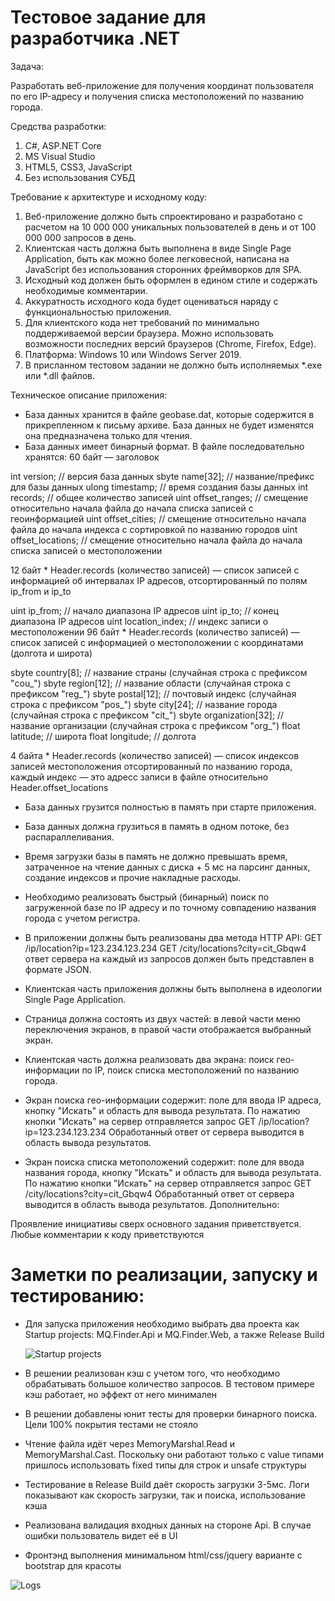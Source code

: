 # ﻿Тестовое задание для разработчика .NET

Задача:

Разработать веб-приложение для получения координат пользователя по его IP-адресу и получения списка местоположений по названию города.

Средства разработки:

1. C#, ASP.NET Core
2. MS Visual Studio
3. HTML5, CSS3, JavaScript
4. Без использования СУБД

Требование к архитектуре и исходному коду:

1. Веб-приложение должно быть спроектировано и разработано с расчетом на 10 000 000 уникальных пользователей в день и от 100 000 000 запросов в день.
2. Клиентская часть должна быть выполнена в виде Single Page Application, быть как можно более легковесной, написана на JavaScript без использования сторонних фреймворков для SPA.
3. Исходный код должен быть оформлен в едином стиле и содержать необходимые комментарии.
4. Аккуратность исходного кода будет оцениваться наряду с функциональностью приложения.
5. Для клиентского кода нет требований по минимально поддерживаемой версии браузера. Можно использовать возможности последних версий браузеров (Chrome, Firefox, Edge).
6. Платформа: Windows 10 или Windows Server 2019.
7. В присланном тестовом задании не должно быть исполняемых *.exe или *.dll файлов.

Техническое описание приложения:

- База данных хранится в файле geobase.dat, которые содержится в прикрепленном к письму архиве. База данных не будет изменятся она предназначена только для чтения.
- База данных имеет бинарный формат. В файле последовательно хранятся:
60 байт — заголовок

int   version;           // версия база данных
sbyte name[32];          // название/префикс для базы данных
ulong timestamp;         // время создания базы данных
int   records;           // общее количество записей
uint  offset_ranges;     // смещение относительно начала файла до начала списка записей с геоинформацией
uint  offset_cities;     // смещение относительно начала файла до начала индекса с сортировкой по названию городов
uint  offset_locations;  // смещение относительно начала файла до начала списка записей о местоположении


12 байт * Header.records (количество записей) — cписок записей с информацией об интервалах IP адресов, отсортированный по полям ip_from и ip_to

uint ip_from;           // начало диапазона IP адресов
uint ip_to;             // конец диапазона IP адресов
uint location_index;    // индекс записи о местоположении
96 байт * Header.records (количество записей) — cписок записей с информацией о местоположении с координатами (долгота и широта)

sbyte country[8];        // название страны (случайная строка с префиксом "cou_")
sbyte region[12];        // название области (случайная строка с префиксом "reg_")
sbyte postal[12];        // почтовый индекс (случайная строка с префиксом "pos_")
sbyte city[24];          // название города (случайная строка с префиксом "cit_")
sbyte organization[32];  // название организации (случайная строка с префиксом "org_")
float latitude;          // широта
float longitude;         // долгота

4 байта * Header.records (количество записей) — список индексов записей местоположения отсортированный по названию города, каждый индекс — это адресс записи в файле относительно Header.offset_locations

- База данных грузится полностью в память при старте приложения.
- База данных должна грузиться в память в одном потоке, без распараллеливания.
- Время загрузки базы в память не должно превышать время, затраченное на чтение данных с диска + 5 мс на парсинг данных, создание индексов и прочие накладные расходы.
- Необходимо реализовать быстрый (бинарный) поиск по загруженной базе по IP адресу и по точному совпадению названия города с учетом регистра.
- В приложении должны быть реализованы два метода HTTP API:
GET /ip/location?ip=123.234.123.234
GET /city/locations?city=cit_Gbqw4
ответ сервера на каждый из запросов должен быть представлен в формате JSON.

- Клиентская часть приложения должны быть выполнена в идеологии Single Page Application.
- Страница должна состоять из двух частей: в левой части меню переключения экранов, в правой части отображается выбранный экран.
- Клиентская часть должна реализовать два экрана: поиск гео-информации по IP, поиск списка местоположений по названию города.
- Экран поиска гео-информации содержит: поле для ввода IP адреса, кнопку "Искать" и область для вывода результата.
По нажатию кнопки "Искать" на сервер отправляется запрос GET /ip/location?ip=123.234.123.234
Обработанный ответ от сервера выводится в область вывода результатов.
- Экран поиска списка метоположений содержит: поле для ввода названия города, кнопку "Искать" и область для вывода результата.
По нажатию кнопки "Искать" на сервер отправляется запрос GET /city/locations?city=cit_Gbqw4
Обработанный ответ от сервера выводится в область вывода результатов.
Дополнительно:

Проявление инициативы сверх основного задания приветствуется.
Любые комментарии к коду приветствуются

# ﻿Заметки по реализации, запуску и тестированию:

- Для запуска приложения необходимо выбрать два проекта как Startup projects: MQ.Finder.Api и MQ.Finder.Web, а также Release Build

  ![Startup projects](https://raw.github.com/alexey-makarov-1978/geo_loader/main/startup.PNG)
- В решении реализован кэш с учетом того, что необходимо обрабатывать большое количество запросов. В тестовом примере кэш работает, но эффект от него минимален
- В решении добавлены юнит тесты для проверки бинарного поиска. Цели 100% покрытия тестами не стояло
- Чтение файла идёт через MemoryMarshal.Read и MemoryMarshal.Cast. Поскольку они работают только с value типами пришлось использовать fixed типы для строк и unsafe структуры
- Тестирование в Release Build даёт скорость загрузки 3-5мс. Логи показывают как скорость загрузки, так и поиска, использование кэша
- Реализована валидация входных данных на стороне Api. В случае ошибки пользователь видет её в UI
- Фронтэнд выполнения минимальном html/css/jquery варианте с bootstrap для красоты

![Logs](https://raw.github.com/alexey-makarov-1978/geo_loader/main/logs.PNG)

